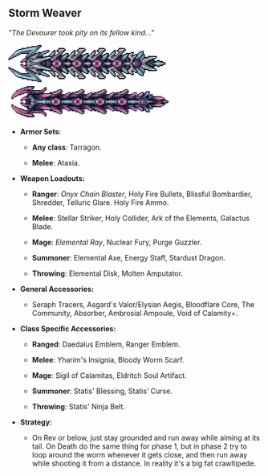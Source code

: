 ## Storm Weaver

*"The Devourer took pity on its fellow kind…"*

![image alt text](../public/BMbpD6rCZ1qoniF20u7H2A_img_64.png)
![image alt text](../public/BMbpD6rCZ1qoniF20u7H2A_img_65.png)

* **Armor Sets**:

    * **Any class**: Tarragon.

    * **Melee**: Ataxia.

* **Weapon Loadouts:**

    * **Ranger**: *Onyx Chain Blaster*, Holy Fire Bullets, Blissful Bombardier, Shredder, Telluric Glare. Holy Fire Ammo.

    * **Melee**: Stellar Striker, Holy Collider, Ark of the Elements, Galactus Blade.

    * **Mage**: *Elemental Ray*, Nuclear Fury, Purge Guzzler.

    * **Summoner**: Elemental Axe, Energy Staff, Stardust Dragon.

    * **Throwing**: Elemental Disk, Molten Amputator.

* **General Accessories:**

    * Seraph Tracers, Asgard's Valor/Elysian Aegis, Bloodflare Core, The Community, Absorber, Ambrosial Ampoule, Void of Calamity+.

* **Class Specific Accessories:**

    * **Ranged**: Daedalus Emblem, Ranger Emblem.

    * **Melee**: Yharim's Insignia, Bloody Worm Scarf.

    * **Mage**: Sigil of Calamitas, Eldritch Soul Artifact.

    * **Summoner**: Statis' Blessing, Statis’ Curse.

    * **Throwing**: Statis' Ninja Belt.

* **Strategy:**

    * On Rev or below, just stay grounded and run away while aiming at its tail. On Death do the same thing for phase 1, but in phase 2 try to loop around the worm whenever it gets close, and then run away while shooting it from a distance. In reality it's a big fat crawltipede.
